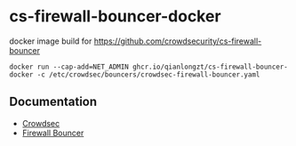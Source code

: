 # cs-firewall-bouncer-docker

docker image build for <https://github.com/crowdsecurity/cs-firewall-bouncer>

```shell
docker run --cap-add=NET_ADMIN ghcr.io/qianlongzt/cs-firewall-bouncer-docker -c /etc/crowdsec/bouncers/crowdsec-firewall-bouncer.yaml
```

## Documentation

- [Crowdsec](https://docs.crowdsec.net/)
- [Firewall Bouncer](https://docs.crowdsec.net/u/bouncers/firewall/)
